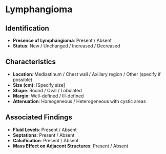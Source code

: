 
# Lymphangioma

## Identification
- **Presence of Lymphangioma**: Present / Absent
- **Status**: New / Unchanged / Increased / Decreased

## Characteristics
- **Location**: Mediastinum / Chest wall / Axillary region / Other (specify if possible)
- **Size (cm)**: [Specify size]
- **Shape**: Round / Oval / Lobulated
- **Margin**: Well-defined / Ill-defined
- **Attenuation**: Homogeneous / Heterogeneous with cystic areas

## Associated Findings
- **Fluid Levels**: Present / Absent
- **Septations**: Present / Absent
- **Calcification**: Present / Absent
- **Mass Effect on Adjacent Structures**: Present / Absent
